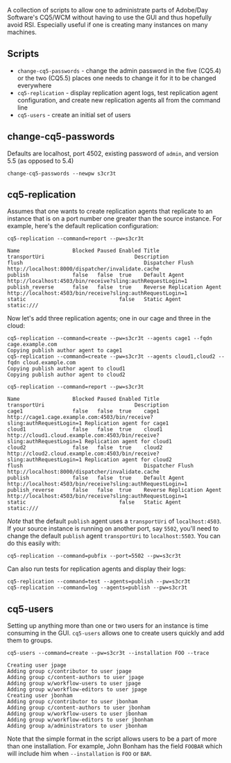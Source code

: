 A collection of scripts to allow one to administrate parts of
Adobe/Day Software's CQ5/WCM without having to use the GUI and thus
hopefully avoid RSI.  Especially useful if one is creating many
instances on many machines.

## Scripts

* `change-cq5-passwords` - change the admin password in the five (CQ5.4) or
the two (CQ5.5) places one needs to change it for it to be changed everywhere
* `cq5-replication` - display replication agent logs, test replication agent configuration, and create new replication agents all from the command line
* `cq5-users` - create an initial set of users

## change-cq5-passwords

Defaults are localhost, port 4502, existing password of `admin`, and version
5.5 (as opposed to 5.4)

    change-cq5-passwords --newpw s3cr3t

## cq5-replication

Assumes that one wants to create replication agents that replicate to an
instance that is on a port number one greater than the source instance.
For example, here's the default replication configuration:

    cq5-replication --command=report --pw=s3cr3t

    Name                 Blocked Paused Enabled Title                transportUri                             Description         
    flush                                       Dispatcher Flush     http://localhost:8000/dispatcher/invalidate.cache                     
    publish              false   false  true    Default Agent        http://localhost:4503/bin/receive?sling:authRequestLogin=1                     
    publish_reverse      false   false  true    Reverse Replication Agent http://localhost:4503/bin/receive?sling:authRequestLogin=1                     
    static                              false   Static Agent         static:///                   
Now let's add three replication agents; one in our cage and three in the cloud:

    cq5-replication --command=create --pw=s3cr3t --agents cage1 --fqdn cage.example.com
    Copying publish author agent to cage1
    cq5-replication --command=create --pw=s3cr3t --agents cloud1,cloud2 --fqdn cloud.example.com
    Copying publish author agent to cloud1
    Copying publish author agent to cloud2

    cq5-replication --command=report --pw=s3cr3t

    Name                 Blocked Paused Enabled Title                transportUri                             Description         
    cage1                false   false  true    cage1                http://cage1.cage.example.com:4503/bin/receive?sling:authRequestLogin=1 Replication agent for cage1
    cloud1               false   false  true    cloud1               http://cloud1.cloud.example.com:4503/bin/receive?sling:authRequestLogin=1 Replication agent for cloud1
    cloud2               false   false  true    cloud2               http://cloud2.cloud.example.com:4503/bin/receive?sling:authRequestLogin=1 Replication agent for cloud2
    flush                                       Dispatcher Flush     http://localhost:8000/dispatcher/invalidate.cache                     
    publish              false   false  true    Default Agent        http://localhost:4503/bin/receive?sling:authRequestLogin=1                     
    publish_reverse      false   false  true    Reverse Replication Agent http://localhost:4503/bin/receive?sling:authRequestLogin=1                     
    static                              false   Static Agent         static:///  

*Note* that the default `publish` agent uses a `transportUri` of `localhost:4503`.  If your source instance is running on another port, say `5502`, you'll need to change the default `publish` agent `transportUri` to `localhost:5503`.  You can do this easily with:

    cq5-replication --command=pubfix --port=5502 --pw=s3cr3t

Can also run tests for replication agents and display their logs:

    cq5-replication --command=test --agents=publish --pw=s3cr3t
    cq5-replication --command=log --agents=publish --pw=s3cr3t

## cq5-users

Setting up anything more than one or two users for an instance is time consuming in the GUI.  `cq5-users` allows one to create users quickly and add them to groups.

    cq5-users --command=create --pw=s3cr3t --installation FOO --trace

    Creating user jpage
    Adding group c/contributor to user jpage
    Adding group c/content-authors to user jpage
    Adding group w/workflow-users to user jpage
    Adding group w/workflow-editors to user jpage
    Creating user jbonham
    Adding group c/contributor to user jbonham
    Adding group c/content-authors to user jbonham
    Adding group w/workflow-users to user jbonham
    Adding group w/workflow-editors to user jbonham
    Adding group a/administrators to user jbonham

Note that the simple format in the script allows users to be a part of
more than one installation.  For example, John Bonham has the field
`FOOBAR` which will include him when `--installation` is `FOO` or `BAR`.
